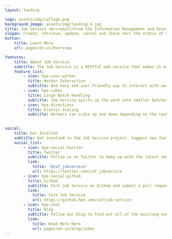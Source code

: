 ```yaml
---
layout: landing

logo: assets/img/caflogo.png
background_image: assets/img/landing_4.jpg
title: Job Service <br><small>From the Information Management and Governance Research and Development Team at Hewlett Packard Enterprise</small>
slogan: Create, retrieve, update, cancel and check <br> the status of your jobs.
button:
    title: Learn More
    url: pages/en-us/Overview

features:
    title: About Job Service
    subtitle: The Job Service is a RESTful web service that makes it easy for you to use and receive feedback from Worker Framework microservices (workers).
    feature_list:
        - icon: hpe-user-worker 
          title: Worker Interaction
          subtitle: And easy and user-friendly way to interact with workers and receive feedback about progress on their tasks.
        - icon: hpe-cubes
          title: Large Batch Handling
          subtitle: Job-Service splits up the work into smaller batches, and can also process these items in parallel, improving performance and saving time.
        - icon: hpe-directions
          title: Elastic Scaling
          subtitle: Workers can scale up and down depending on the task at hand. Providing optimal resources to each process to get the job done quickly and safely.
        

social:
    title: Get Involved
    subtitle: Get involved in the Job Service project. Suggest new features, report issues or take part in development.
    social_list:
        - icon: hpe-social-twitter
          title: Twitter
          subtitle: Follow us on Twitter to keep up with the latest news and updates from the team or to get in touch with us!
          link:
            title: '@caf_jobservice'
            url: https://twitter.com/caf_jobservice
        - icon: hpe-social-github
          title: GitHub
          subtitle: Fork Job Service on GitHub and submit a pull request to help contribute to the project! Or if you have discovered an issue, report it to us.
          link:
            title: Fork Job Service
            url: https://github.hpe.com/caf/job-service
        - icon: hpe-chat
          title: Blog
          subtitle: Follow our blog to find out all of the exciting news and announcements regarding Job Service.
          link:
            title: Read More Here
            url: pages/en-us/blog/index
---
```

